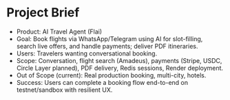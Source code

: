 # Project Brief

- Product: AI Travel Agent (Flai)
- Goal: Book flights via WhatsApp/Telegram using AI for slot-filling, search live offers, and handle payments; deliver PDF itineraries.
- Users: Travelers wanting conversational booking.
- Scope: Conversation, flight search (Amadeus), payments (Stripe, USDC, Circle Layer planned), PDF delivery, Redis sessions, Render deployment.
- Out of Scope (current): Real production booking, multi-city, hotels.
- Success: Users can complete a booking flow end-to-end on testnet/sandbox with resilient UX.

